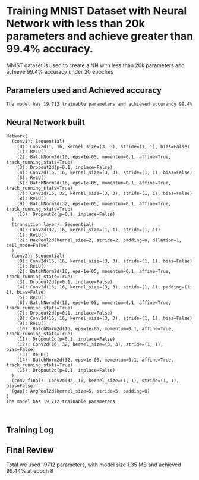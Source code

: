 # Training MNIST Dataset with Neural Network with less than 20k parameters and achieve greater than 99.4% accuracy.

MNIST dataset is used to create a NN with less than 20k parameters and achieve 99.4% accuracy under 20 epoches

## Parameters used and Achieved accuracy
```
The model has 19,712 trainable parameters and achieved accurancy 99.4%
```

## Neural Network built

```
Network(
  (conv1): Sequential(
    (0): Conv2d(1, 16, kernel_size=(3, 3), stride=(1, 1), bias=False)
    (1): ReLU()
    (2): BatchNorm2d(16, eps=1e-05, momentum=0.1, affine=True, track_running_stats=True)
    (3): Dropout2d(p=0.1, inplace=False)
    (4): Conv2d(16, 16, kernel_size=(3, 3), stride=(1, 1), bias=False)
    (5): ReLU()
    (6): BatchNorm2d(16, eps=1e-05, momentum=0.1, affine=True, track_running_stats=True)
    (7): Conv2d(16, 32, kernel_size=(3, 3), stride=(1, 1), bias=False)
    (8): ReLU()
    (9): BatchNorm2d(32, eps=1e-05, momentum=0.1, affine=True, track_running_stats=True)
    (10): Dropout2d(p=0.1, inplace=False)
  )
  (transition_layer): Sequential(
    (0): Conv2d(32, 16, kernel_size=(1, 1), stride=(1, 1))
    (1): ReLU()
    (2): MaxPool2d(kernel_size=2, stride=2, padding=0, dilation=1, ceil_mode=False)
  )
  (conv2): Sequential(
    (0): Conv2d(16, 16, kernel_size=(3, 3), stride=(1, 1), bias=False)
    (1): ReLU()
    (2): BatchNorm2d(16, eps=1e-05, momentum=0.1, affine=True, track_running_stats=True)
    (3): Dropout2d(p=0.1, inplace=False)
    (4): Conv2d(16, 16, kernel_size=(3, 3), stride=(1, 1), padding=(1, 1), bias=False)
    (5): ReLU()
    (6): BatchNorm2d(16, eps=1e-05, momentum=0.1, affine=True, track_running_stats=True)
    (7): Dropout2d(p=0.1, inplace=False)
    (8): Conv2d(16, 16, kernel_size=(3, 3), stride=(1, 1), bias=False)
    (9): ReLU()
    (10): BatchNorm2d(16, eps=1e-05, momentum=0.1, affine=True, track_running_stats=True)
    (11): Dropout2d(p=0.1, inplace=False)
    (12): Conv2d(16, 32, kernel_size=(3, 3), stride=(1, 1), bias=False)
    (13): ReLU()
    (14): BatchNorm2d(32, eps=1e-05, momentum=0.1, affine=True, track_running_stats=True)
    (15): Dropout2d(p=0.1, inplace=False)
  )
  (conv_final): Conv2d(32, 10, kernel_size=(1, 1), stride=(1, 1), bias=False)
  (gap): AvgPool2d(kernel_size=5, stride=5, padding=0)
)
The model has 19,712 trainable parameters



```

## Training Log


## Final Review
Total we used 19712 parameters, with model size 1.35 MB and achieved 99.44% at epoch 8


